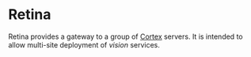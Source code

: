 # Retina

Retina provides a gateway to a group of [Cortex](cortex) servers. It is intended to allow multi-site deployment of *vision* services.

[cortex]: https://github.com/jagrafft/vision/tree/master/vision/cortex